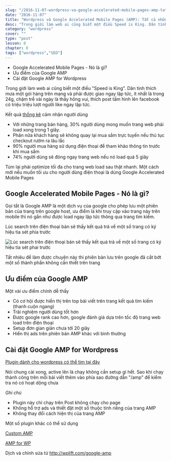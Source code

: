 ```yaml
---
slug: "/2016-11-07-wordpress-va-google-accelerated-mobile-pages-amp-tat-ca-nhung-gi-ban-can-biet"
date: "2016-11-07"
title: "Wordpress và Google Accelerated Mobile Pages (AMP): Tất cả những gì bạn cần biết"
desc: "Trong giới làm web ai cũng biết một điều Speed is King. Dân tình thích mua một gói hàng trên mạng và phải được giao ngay lập tức, ít nhất là trong 24g, chậm trễ vài ngày là thấy hông vui, thích post tấm hình lên facebook có triệu triệu lượt người like ngay lập tức."
category: "wordpress"
cover: ""
type: "post"
lesson: 0
chapter: 0
tags: ["wordpress","SEO"]
---
```


<!-- MarkdownTOC -->

- Google Accelerated Mobile Pages - Nó là gì?
- Ưu điểm của Google AMP
- Cài đặt Google AMP for Wordpress

<!-- /MarkdownTOC -->


Trong giới làm web ai cũng biết một điều "Speed is King". Dân tình thích mưa một gói hàng trên mạng và phải được giao ngay lập tức, ít nhất là trong 24g, chậm trễ vài ngày là thấy hông vui, thích post tấm hình lên facebook có triệu triệu lượt người like ngay lập tức.

Kết quả <a href="https://blogs.akamai.com/2015/06/performance-matters-more-than-ever.html" target="_blank" rel="noopener noreferrer">thống kê</a> cảm nhận người dùng

- Với những trang bán hàng, 30% người dùng mong muốn trang web phải load xong trong 1 giây.
- Phân nữa khách hàng sẽ không quay lại mua sắm trực tuyến nếu thủ tục checkout rườm ra lâu lắc
- 90% người mua hàng sử dụng điện thoại để tham khảo thông tin trước khi mua sắm
- 74% người dùng sẽ đóng ngay trang web nếu nó load quá 5 giây

Túm lại phải optimize tối đa cho trang web load sau thật nhanh. Một cách mới nếu muốn tối ưu cho người dùng điện thoại là dùng Google Accelerated Mobile Pages

## Google Accelerated Mobile Pages - Nó là gì?

Gọi tắt là Google AMP là một dịch vụ của google cho phép lưu một phiên bản của trang trên google host, ưu điểm là khi truy cập vào trang này trên mobile thì nó gần như được load ngay lập tức thông qua trang tìm kiếm.

Lúc search trên điện thoại bản sẽ thấy kết quá trả về một số trang có ký hiệu tia sét phía trước

![Lúc search trên điện thoại bản sẽ thấy kết quá trả về một số trang có ký hiệu tia sét phai trước](https://luckyluu.files.wordpress.com/2016/11/amp-example1.png)

Tất nhiêu để làm được chuyện này thì phiên bản lưu trên google đã cắt bớt một số thành phần không cần thiết trên trang

## Ưu điểm của Google AMP

Một vài ưu điểm chính dễ thấy

- Có cơ hội được hiển thị trên top bài viết trên trang kết quả tìm kiếm (thanh cuộn ngang)
- Trãi nghiệm người dùng tốt hơn
- Được google rank cao hơn, google đánh giá dựa trên tốc độ trang web load trên điện thoại
- Setup đơn gian giản chưa tới 20 giây
- Hiển thị ads trên phiên bản AMP khác với bình thường

## Cài đặt Google AMP for Wordpress

<a href="https://wordpress.org/plugins/amp/">Plugin dành cho wordpress có thể tìm tại đây</a>

Nói chung cài xong, active lên là chạy không cần setup gì hết. Sao khi chạy thành công trên mỗi bài viết thêm vào phía sao đường dẫn "/amp" để kiểm tra nó có hoạt dộng chưa

*Ghi chú*

- Plugin này chỉ chạy trên Post không chạy cho page
- Không hỗ trợ ads và thiết đặt một số thuộc tính riêng của trang AMP
- Không thay đổi cách hiện thị của trang AMP

Một số plugin khác có thể sử dụng

<a href="https://wordpress.org/plugins/custom-amp-accelerated-mobile-pages/">Custom AMP</a>

<a href="https://wordpress.org/plugins/accelerated-mobile-pages/">AMP for WP</a>

Dịch và chỉnh sửa từ http://wplift.com/google-amp